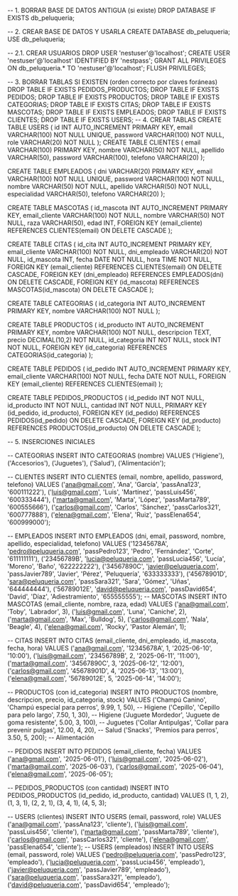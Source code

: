 
-- 1. BORRAR BASE DE DATOS ANTIGUA (si existe)
DROP DATABASE IF EXISTS db_peluqueria;

-- 2. CREAR BASE DE DATOS Y USARLA
CREATE DATABASE db_peluqueria;
USE db_peluqueria;

-- 2.1. CREAR USUARIOS
DROP USER 'nestuser'@'localhost';
CREATE USER 'nestuser'@'localhost' IDENTIFIED BY 'nestpass';
GRANT ALL PRIVILEGES ON db_peluqueria.* TO 'nestuser'@'localhost';
FLUSH PRIVILEGES;

-- 3. BORRAR TABLAS SI EXISTEN (orden correcto por claves foráneas)
DROP TABLE IF EXISTS PEDIDOS_PRODUCTOS;
DROP TABLE IF EXISTS PEDIDOS;
DROP TABLE IF EXISTS PRODUCTOS;
DROP TABLE IF EXISTS CATEGORIAS;
DROP TABLE IF EXISTS CITAS;
DROP TABLE IF EXISTS MASCOTAS;
DROP TABLE IF EXISTS EMPLEADOS;
DROP TABLE IF EXISTS CLIENTES;
DROP TABLE IF EXISTS USERS;
-- 4. CREAR TABLAS
CREATE TABLE USERS (
    id INT AUTO_INCREMENT PRIMARY KEY,
    email VARCHAR(100) NOT NULL UNIQUE,
    password VARCHAR(100) NOT NULL,
    role VARCHAR(20) NOT NULL
);
CREATE TABLE CLIENTES (
    email VARCHAR(100) PRIMARY KEY,
    nombre VARCHAR(50) NOT NULL,
    apellido VARCHAR(50),
    password VARCHAR(100),
    telefono VARCHAR(20)
);

CREATE TABLE EMPLEADOS (
    dni VARCHAR(20) PRIMARY KEY,
    email VARCHAR(100) NOT NULL UNIQUE,
    password VARCHAR(100) NOT NULL,
    nombre VARCHAR(50) NOT NULL,
    apellido VARCHAR(50) NOT NULL,
    especialidad VARCHAR(50),
    telefono VARCHAR(20)
);




CREATE TABLE MASCOTAS (
    id_mascota INT AUTO_INCREMENT PRIMARY KEY,
    email_cliente VARCHAR(100) NOT NULL,
    nombre VARCHAR(50) NOT NULL,
    raza VARCHAR(50),
    edad INT,
    FOREIGN KEY (email_cliente) REFERENCES CLIENTES(email) ON DELETE CASCADE
);

CREATE TABLE CITAS (
    id_cita INT AUTO_INCREMENT PRIMARY KEY,
    email_cliente VARCHAR(100) NOT NULL,
    dni_empleado VARCHAR(20) NOT NULL,
    id_mascota INT,
    fecha DATE NOT NULL,
    hora TIME NOT NULL,
    FOREIGN KEY (email_cliente) REFERENCES CLIENTES(email) ON DELETE CASCADE,
    FOREIGN KEY (dni_empleado) REFERENCES EMPLEADOS(dni) ON DELETE CASCADE,
    FOREIGN KEY (id_mascota) REFERENCES MASCOTAS(id_mascota) ON DELETE CASCADE
);

CREATE TABLE CATEGORIAS (
    id_categoria INT AUTO_INCREMENT PRIMARY KEY,
    nombre VARCHAR(100) NOT NULL
);

CREATE TABLE PRODUCTOS (
    id_producto INT AUTO_INCREMENT PRIMARY KEY,
    nombre VARCHAR(100) NOT NULL,
    descripcion TEXT,
    precio DECIMAL(10,2) NOT NULL,
    id_categoria INT NOT NULL,
    stock INT NOT NULL,
    FOREIGN KEY (id_categoria) REFERENCES CATEGORIAS(id_categoria)
);

CREATE TABLE PEDIDOS (
    id_pedido INT AUTO_INCREMENT PRIMARY KEY,
    email_cliente VARCHAR(100) NOT NULL,
    fecha DATE NOT NULL,
    FOREIGN KEY (email_cliente) REFERENCES CLIENTES(email)
);

CREATE TABLE PEDIDOS_PRODUCTOS (
    id_pedido INT NOT NULL,
    id_producto INT NOT NULL,
    cantidad INT NOT NULL,
    PRIMARY KEY (id_pedido, id_producto),
    FOREIGN KEY (id_pedido) REFERENCES PEDIDOS(id_pedido) ON DELETE CASCADE,
    FOREIGN KEY (id_producto) REFERENCES PRODUCTOS(id_producto) ON DELETE CASCADE
);

-- 5. INSERCIONES INICIALES



-- CATEGORIAS
INSERT INTO CATEGORIAS (nombre) VALUES
('Higiene'),
('Accesorios'),
('Juguetes'),
('Salud'),
('Alimentación');

-- CLIENTES
INSERT INTO CLIENTES (email, nombre, apellido, password, telefono) VALUES
('ana@gmail.com', 'Ana', 'García', 'passAna123', '600111222'),
('luis@gmail.com', 'Luis', 'Martínez', 'passLuis456', '600333444'),
('marta@gmail.com', 'Marta', 'López', 'passMarta789', '600555666'),
('carlos@gmail.com', 'Carlos', 'Sánchez', 'passCarlos321', '600777888'),
('elena@gmail.com', 'Elena', 'Ruiz', 'passElena654', '600999000');

-- EMPLEADOS
INSERT INTO EMPLEADOS (dni, email, password, nombre, apellido, especialidad, telefono) VALUES
('12345678A', 'pedro@peluqueria.com', 'passPedro123', 'Pedro', 'Fernández', 'Corte', '611111111'),
('23456789B', 'lucia@peluqueria.com', 'passLucia456', 'Lucía', 'Moreno', 'Baño', '622222222'),
('34567890C', 'javier@peluqueria.com', 'passJavier789', 'Javier', 'Pérez', 'Peluquería', '633333333'),
('45678901D', 'sara@peluqueria.com', 'passSara321', 'Sara', 'Gómez', 'Uñas', '644444444'),
('56789012E', 'david@peluqueria.com', 'passDavid654', 'David', 'Díaz', 'Adiestramiento', '655555555');
-- MASCOTAS
INSERT INTO MASCOTAS (email_cliente, nombre, raza, edad) VALUES
('ana@gmail.com', 'Toby', 'Labrador', 3),
('luis@gmail.com', 'Luna', 'Caniche', 2),
('marta@gmail.com', 'Max', 'Bulldog', 5),
('carlos@gmail.com', 'Nala', 'Beagle', 4),
('elena@gmail.com', 'Rocky', 'Pastor Alemán', 1);

-- CITAS
INSERT INTO CITAS (email_cliente, dni_empleado, id_mascota, fecha, hora) VALUES
('ana@gmail.com', '12345678A', 1, '2025-06-10', '10:00'),
('luis@gmail.com', '23456789B', 2, '2025-06-11', '11:00'),
('marta@gmail.com', '34567890C', 3, '2025-06-12', '12:00'),
('carlos@gmail.com', '45678901D', 4, '2025-06-13', '13:00'),
('elena@gmail.com', '56789012E', 5, '2025-06-14', '14:00');

-- PRODUCTOS (con id_categoria)
INSERT INTO PRODUCTOS (nombre, descripcion, precio, id_categoria, stock) VALUES
('Champú Canino', 'Champú especial para perros', 9.99, 1, 50),           -- Higiene
('Cepillo', 'Cepillo para pelo largo', 7.50, 1, 30),                     -- Higiene
('Juguete Mordedor', 'Juguete de goma resistente', 5.00, 3, 100),        -- Juguetes
('Collar Antipulgas', 'Collar para prevenir pulgas', 12.00, 4, 20),      -- Salud
('Snacks', 'Premios para perros', 3.50, 5, 200);                         -- Alimentación

-- PEDIDOS
INSERT INTO PEDIDOS (email_cliente, fecha) VALUES
('ana@gmail.com', '2025-06-01'),
('luis@gmail.com', '2025-06-02'),
('marta@gmail.com', '2025-06-03'),
('carlos@gmail.com', '2025-06-04'),
('elena@gmail.com', '2025-06-05');

-- PEDIDOS_PRODUCTOS (con cantidad)
INSERT INTO PEDIDOS_PRODUCTOS (id_pedido, id_producto, cantidad) VALUES
(1, 1, 2),
(1, 3, 1),
(2, 2, 1),
(3, 4, 1),
(4, 5, 3);

-- USERS (clientes)
INSERT INTO USERS (email, password, role) VALUES
('ana@gmail.com', 'passAna123', 'cliente'),
('luis@gmail.com', 'passLuis456', 'cliente'),
('marta@gmail.com', 'passMarta789', 'cliente'),
('carlos@gmail.com', 'passCarlos321', 'cliente'),
('elena@gmail.com', 'passElena654', 'cliente');
-- USERS (empleados)
INSERT INTO USERS (email, password, role) VALUES
('pedro@peluqueria.com', 'passPedro123', 'empleado'),
('lucia@peluqueria.com', 'passLucia456', 'empleado'),
('javier@peluqueria.com', 'passJavier789', 'empleado'),
('sara@peluqueria.com', 'passSara321', 'empleado'),
('david@peluqueria.com', 'passDavid654', 'empleado');
